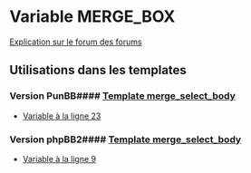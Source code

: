 # Variable MERGE_BOX
[Explication sur le forum des forums](http://forum.forumactif.com/t294113-listing-des-variables#MERGE_BOX)
## Utilisations dans les templates
### Version PunBB#### [Template merge_select_body](punbb/merge_select_body.md)
* [Variable à la ligne 23](../punbb/merge_select_body.tpl#L23)
### Version phpBB2#### [Template merge_select_body](subsilver/merge_select_body.md)
* [Variable à la ligne 9](../subsilver/merge_select_body.tpl#L9)